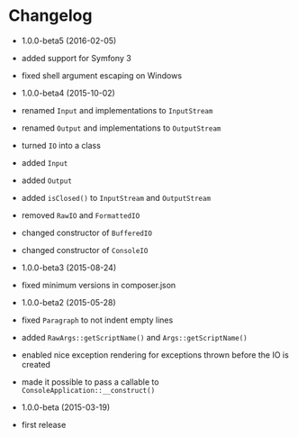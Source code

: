 Changelog
=========

* 1.0.0-beta5 (2016-02-05)

 * added support for Symfony 3
 * fixed shell argument escaping on Windows

* 1.0.0-beta4 (2015-10-02)

 * renamed `Input` and implementations to `InputStream`
 * renamed `Output` and implementations to `OutputStream`
 * turned `IO` into a class
 * added `Input`
 * added `Output`
 * added `isClosed()` to `InputStream` and `OutputStream`
 * removed `RawIO` and `FormattedIO`
 * changed constructor of `BufferedIO`
 * changed constructor of `ConsoleIO`
 
* 1.0.0-beta3 (2015-08-24)

 * fixed minimum versions in composer.json

* 1.0.0-beta2 (2015-05-28)

 * fixed `Paragraph` to not indent empty lines
 * added `RawArgs::getScriptName()` and `Args::getScriptName()`
 * enabled nice exception rendering for exceptions thrown before the IO is created
 * made it possible to pass a callable to `ConsoleApplication::__construct()`

* 1.0.0-beta (2015-03-19)

 * first release
